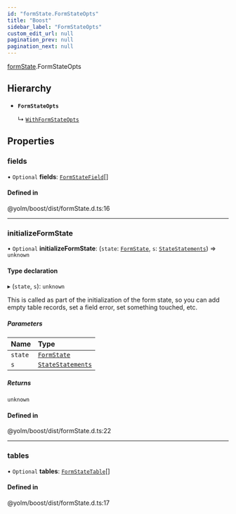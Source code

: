 ```yaml
---
id: "formState.FormStateOpts"
title: "Boost"
sidebar_label: "FormStateOpts"
custom_edit_url: null
pagination_prev: null
pagination_next: null
---
```


[formState](../namespaces/formState.md).FormStateOpts

## Hierarchy

- **`FormStateOpts`**

  ↳ [`WithFormStateOpts`](formState.WithFormStateOpts.md)

## Properties

### fields

• `Optional` **fields**: [`FormStateField`](formState.FormStateField.md)[]

#### Defined in

@yolm/boost/dist/formState.d.ts:16

___

### initializeFormState

• `Optional` **initializeFormState**: (`state`: [`FormState`](../classes/formState.FormState.md), `s`: [`StateStatements`](../classes/statements.StateStatements.md)) => `unknown`

#### Type declaration

▸ (`state`, `s`): `unknown`

This is called as part of the initialization of the form state, so you can add empty table records,
set a field error, set something touched, etc.

##### Parameters

| Name | Type |
| :------ | :------ |
| `state` | [`FormState`](../classes/formState.FormState.md) |
| `s` | [`StateStatements`](../classes/statements.StateStatements.md) |

##### Returns

`unknown`

#### Defined in

@yolm/boost/dist/formState.d.ts:22

___

### tables

• `Optional` **tables**: [`FormStateTable`](formState.FormStateTable.md)[]

#### Defined in

@yolm/boost/dist/formState.d.ts:17

